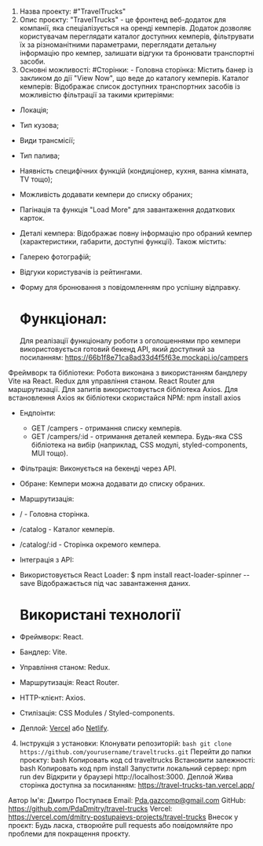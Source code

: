 1.  Назва проекту: #"TravelTrucks"
2.  Опис проєкту: "TravelTrucks" - це фронтенд веб-додаток для компанії, яка спеціалізується на
    оренді кемперів. Додаток дозволяє користувачам переглядати каталог доступних кемперів,
    фільтрувати їх за різноманітними параметрами, переглядати детальну інформацію про кемпер,
    залишати відгуки та бронювати транспортні засоби.
3.  Основні можливості: #Сторінки: - Головна сторінка: Містить банер із закликом до дії "View Now",
    що веде до каталогу кемперів. Каталог кемперів: Відображає список доступних транспортних засобів
    із можливістю фільтрації за такими критеріями:

- Локація;
- Тип кузова;
- Види трансмісії;
- Тип палива;
- Наявність специфічних функцій (кондиціонер, кухня, ванна кімната, TV тощо);

- Можливість додавати кемпери до списку обраних;
- Пагінація та функція "Load More" для завантаження додаткових карток.
- Деталі кемпера: Відображає повну інформацію про обраний кемпер (характеристики, габарити, доступні
  функції). Також містить:
- Галерею фотографій;
- Відгуки користувачів із рейтингами.
- Форму для бронювання з повідомленням про успішну відправку.

  # Функціонал:

  Для реалізації функціоналу роботи з оголошеннями про кемпери використовується готовий бекенд API,
  який доступний за посиланням: https://66b1f8e71ca8ad33d4f5f63e.mockapi.io/campers

Фреймворк та бібліотеки: Робота виконана з використанням бандлеру Vite на React. Redux для
управління станом. React Router для маршрутизації. Для запитів використовується бібліотека Axios.
Для встановлення Axios як бібліотеки скористайся NPM: npm install axios

- Ендпоінти:
  - GET /campers - отримання списку кемперів.
  - GET /campers/:id - отримання деталей кемпера. Будь-яка CSS бібліотека на вибір (наприклад, CSS
    модулі, styled-components, MUI тощо).
- Фільтрація: Виконується на бекенді через API.
- Обране: Кемпери можна додавати до списку обраних.
- Маршрутизація:
- / - Головна сторінка.
- /catalog - Каталог кемперів.
- /catalog/:id - Сторінка окремого кемпера.
- Інтеграція з API:
- Використовується React Loader: $ npm install react-loader-spinner --save Відображається під час
  завантаження даних.

  # Використані технології

- Фреймворк: React.
- Бандлер: Vite.
- Управління станом: Redux.
- Маршрутизація: React Router.
- HTTP-клієнт: Axios.
- Стилізація: CSS Modules / Styled-components.
- Деплой: [Vercel](https://vercel.com) або [Netlify](https://netlify.com).

4. Інструкція з установки: Клонувати репозиторій:
   `bash git clone https://github.com/yourusername/traveltrucks.git` Перейти до папки проєкту: bash
   Копировать код cd traveltrucks Встановити залежності: bash Копировать код npm install Запустити
   локальний сервер: npm run dev Відкрити у браузері http://localhost:3000. Деплой Жива сторінка
   доступна за посиланням: https://travel-trucks-tan.vercel.app/

Автор Ім'я: Дмитро Поступаєв Email: Pda.gazcomp@gmail.com GitHub:
https://github.com/PdaDmitry/travel-trucks Vercel:
https://vercel.com/dmitry-postupaievs-projects/travel-trucks Внесок у проєкт: Будь ласка, створюйте
pull requests або повідомляйте про проблеми для покращення проєкту.
